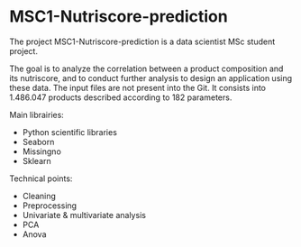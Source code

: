 # MSC1-Nutriscore-prediction

The project MSC1-Nutriscore-prediction is a data scientist MSc student project.

The goal is to analyze the correlation between a product composition and its nutriscore, and to conduct further analysis to design an application using these data.
The input files are not present into the Git. It consists into 1.486.047 products described according to 182 parameters.

Main librairies:
  - Python scientific libraries
  - Seaborn
  - Missingno
  - Sklearn

Technical points:
  - Cleaning
  - Preprocessing
  - Univariate & multivariate analysis
  - PCA
  - Anova

